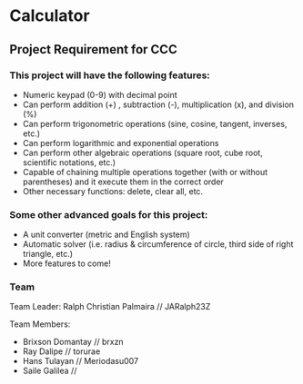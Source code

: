 # Calculator
## Project Requirement for CCC 

### This project will have the following features:

- Numeric keypad (0-9) with decimal point
- Can perform addition (+) , subtraction (-), multiplication (x), and division (%)
- Can perform trigonometric operations (sine, cosine, tangent, inverses, etc.)
- Can perform logarithmic and exponential operations
- Can perform other algebraic operations (square root, cube root, scientific notations, etc.)
- Capable of chaining multiple operations together (with or without parentheses) and it execute them in the correct order
- Other necessary functions: delete, clear all, etc.

### Some other advanced goals for this project:
- A unit converter (metric and English system)
- Automatic solver (i.e. radius & circumference of circle, third side of right triangle, etc.)
- More features to come!

### Team

Team Leader: Ralph Christian Palmaira // JARalph23Z

Team Members: 
- Brixson Domantay // brxzn
- Ray Dalipe // torurae
- Hans Tulayan // Meriodasu007
- Saile Galilea // 
